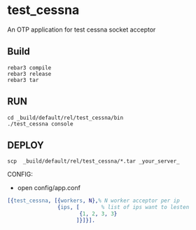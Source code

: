# test_cessna

An OTP application for test cessna socket acceptor

## Build

    rebar3 compile
    rebar3 release
    rebar3 tar

## RUN

    cd _build/default/rel/test_cessna/bin
    ./test_cessna console

## DEPLOY

    scp  _build/default/rel/test_cessna/*.tar _your_server_

CONFIG:

- open config/app.conf

```erlang
[{test_cessna, [{workers, N},% N worker acceptor per ip
                {ips, [       % list of ips want to lesten
                       {1, 2, 3, 3}
                      ]}]}].
```
